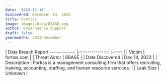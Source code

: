 ```yaml
---
date: '2023-12-14'
discovered: December 14, 2023
title: Fortiss
image: images/blog/8BASE.png
author: Breachsense Support
draft: false
yearmonths: 2023/december
---
```



| Data Breach Report
------------:     |:-------------:    | :-----:|
| Victim      | fortiss.com      | 
| Threat Actor      | 8BASE      | 
| Date Discovered      | Dec 14, 2023      | 
| Description      | Fortiss is a management consulting firm that offers recruiting, training, accounting, staffing, and human resource services.      | 
| Leak Size      | Unknown      | 

